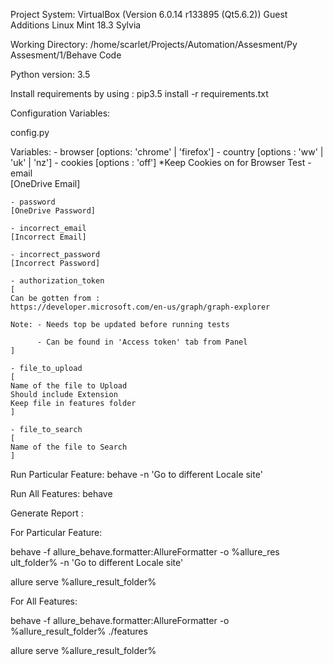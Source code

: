 Project System:
VirtualBox (Version 6.0.14 r133895 (Qt5.6.2))
Guest Additions
Linux Mint 18.3 Sylvia

Working Directory: 
/home/scarlet/Projects/Automation/Assesment/Py Assesment/1/Behave Code


Python version: 3.5

Install requirements by using :
pip3.5 install -r requirements.txt


Configuration Variables:

config.py

Variables:
    - browser [options: 'chrome' | 'firefox']
    - country [options : 'ww' | 'uk' | 'nz']
    - cookies [options : 'off']  *Keep Cookies on for Browser Test
    - email   
    [OneDrive Email]

    - password 
    [OneDrive Password]

    - incorrect_email 
    [Incorrect Email]

    - incorrect_password 
    [Incorrect Password]

    - authorization_token
    [
    Can be gotten from : 
    https://developer.microsoft.com/en-us/graph/graph-explorer
    
    Note: - Needs top be updated before running tests

          - Can be found in 'Access token' tab from Panel
    ]

    - file_to_upload
    [
    Name of the file to Upload 
    Should include Extension
    Keep file in features folder
    ]

    - file_to_search
    [
    Name of the file to Search
    ]

Run Particular Feature:
behave -n 'Go to different Locale site'

Run All Features:
behave

Generate Report : 

For Particular Feature:

behave -f allure_behave.formatter:AllureFormatter -o %allure_res
ult_folder% -n 'Go to different Locale site'

allure serve %allure_result_folder%


For All Features:

behave -f allure_behave.formatter:AllureFormatter -o %allure_result_folder% ./features

allure serve %allure_result_folder%